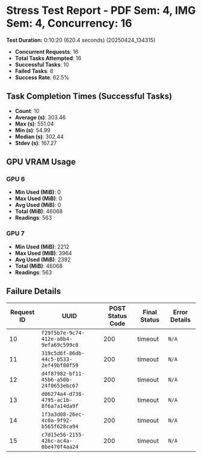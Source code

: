 # Stress Test Report - PDF Sem: 4, IMG Sem: 4, Concurrency: 16

**Test Duration:** 0:10:20 (620.4 seconds) (20250424_134315)

- **Concurrent Requests**: 16
- **Total Tasks Attempted**: 16
- **Successful Tasks**: 10
- **Failed Tasks**: 6
- **Success Rate**: 62.5%

## Task Completion Times (Successful Tasks)

- **Count**: 10
- **Average (s)**: 303.46
- **Max (s)**: 551.04
- **Min (s)**: 54.99
- **Median (s)**: 302.44
- **Stdev (s)**: 167.27

## GPU VRAM Usage

### GPU 6

- **Min Used (MiB)**: 0
- **Max Used (MiB)**: 0
- **Avg Used (MiB)**: 0
- **Total (MiB)**: 46068
- **Readings**: 563

### GPU 7

- **Min Used (MiB)**: 2212
- **Max Used (MiB)**: 3964
- **Avg Used (MiB)**: 2392
- **Total (MiB)**: 46068
- **Readings**: 563


## Failure Details

| Request ID | UUID | POST Status Code | Final Status | Error Details |
|---|---|---|---|---|
| 10 | `f29f5b7e-9c74-412e-a8b4-9efa69c599c0` | 200 | timeout | `N/A` |
| 11 | `319c5d6f-86db-44c5-b533-2ef49bf80f59` | 200 | timeout | `N/A` |
| 12 | `d4f87982-bf11-45b6-a50b-24f0653ebc67` | 200 | timeout | `N/A` |
| 13 | `d06274a4-d738-4795-ac1b-8f6a7a14da9f` | 200 | timeout | `N/A` |
| 14 | `1f3a3d08-26ec-4c0a-9f92-b565f628ca94` | 200 | timeout | `N/A` |
| 15 | `c7d15e56-2155-426c-ac4a-0be470f4aa24` | 200 | timeout | `N/A` |
